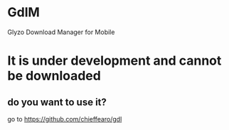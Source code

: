 # GdlM
Glyzo Download Manager for Mobile


# It is under development and cannot be downloaded
## do you want to use it?
go to https://github.com/chieffearo/gdl
